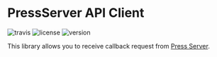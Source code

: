 # PressServer API Client

![travis](https://img.shields.io/travis/athlan/press-server-api-client/master.svg)
![license](https://img.shields.io/packagist/l/athlan/press-server-api-client.svg)
![version](https://img.shields.io/packagist/v/athlan/press-server-api-client.svg)

This library allows you to receive callback request from [Press Server](http://www.press-server.pl/).
